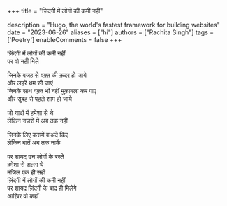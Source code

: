 +++
title = "ज़िंदगी में लोगों की कमी नहीं"

description = "Hugo, the world's fastest framework for building websites"
date = "2023-06-26"
aliases = ["hi"]
authors = ["Rachita Singh"]
tags = ['Poetry']
enableComments = false
+++

ज़िंदगी में लोगों की कमी नहीं \
पर वो नहीं मिले

जिनके वजह से वक़्त की क़दर हो जाये \
और लहरें थम सी जाएं \
जिनके साथ वक़्त भी नहीं मुक़ाबला कर पाए \
और सुबह से पहले शाम हो जाये

जो यादों में हमेशा से थे \
लेकिन नज़रों में अब तक नहीं

जिनके लिए कसमें वाअदे किए \
लेकिन बातें अब तक नाकें

पर शायद उन लोगों के रस्ते \
हमेशा से अलग थे \
मंज़िल एक ही सही \
ज़िंदगी में लोगों की कमी नहीं \
पर शायद ज़िंदगी के बाद ही मिलेंगे \
आख़िर वो कहीं
